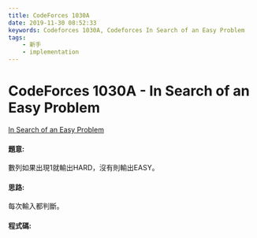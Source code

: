 ```yaml
---
title: CodeForces 1030A
date: 2019-11-30 08:52:33
keywords: Codeforces 1030A, Codeforces In Search of an Easy Problem
tags:
    - 新手
    - implementation
---
```

# CodeForces 1030A - In Search of an Easy Problem
[In Search of an Easy Problem](http://codeforces.com/problemset/problem/1030/A)

#### 題意:
數列如果出現1就輸出HARD，沒有則輸出EASY。
<!-- more -->
#### 思路:
每次輸入都判斷。

#### 程式碼:
<script src="https://gist.github.com/Daviswww/458756d5630a34eee9f99914c973f7c5.js"></script>